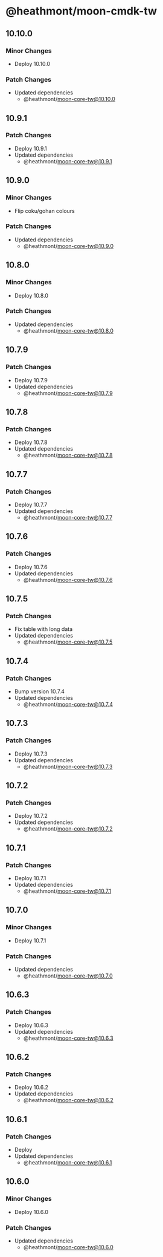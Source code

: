 # @heathmont/moon-cmdk-tw

## 10.10.0

### Minor Changes

- Deploy 10.10.0

### Patch Changes

- Updated dependencies
  - @heathmont/moon-core-tw@10.10.0

## 10.9.1

### Patch Changes

- Deploy 10.9.1
- Updated dependencies
  - @heathmont/moon-core-tw@10.9.1

## 10.9.0

### Minor Changes

- Flip coku/gohan colours

### Patch Changes

- Updated dependencies
  - @heathmont/moon-core-tw@10.9.0

## 10.8.0

### Minor Changes

- Deploy 10.8.0

### Patch Changes

- Updated dependencies
  - @heathmont/moon-core-tw@10.8.0

## 10.7.9

### Patch Changes

- Deploy 10.7.9
- Updated dependencies
  - @heathmont/moon-core-tw@10.7.9

## 10.7.8

### Patch Changes

- Deploy 10.7.8
- Updated dependencies
  - @heathmont/moon-core-tw@10.7.8

## 10.7.7

### Patch Changes

- Deploy 10.7.7
- Updated dependencies
  - @heathmont/moon-core-tw@10.7.7

## 10.7.6

### Patch Changes

- Deploy 10.7.6
- Updated dependencies
  - @heathmont/moon-core-tw@10.7.6

## 10.7.5

### Patch Changes

- Fix table with long data
- Updated dependencies
  - @heathmont/moon-core-tw@10.7.5

## 10.7.4

### Patch Changes

- Bump version 10.7.4
- Updated dependencies
  - @heathmont/moon-core-tw@10.7.4

## 10.7.3

### Patch Changes

- Deploy 10.7.3
- Updated dependencies
  - @heathmont/moon-core-tw@10.7.3

## 10.7.2

### Patch Changes

- Deploy 10.7.2
- Updated dependencies
  - @heathmont/moon-core-tw@10.7.2

## 10.7.1

### Patch Changes

- Deploy 10.7.1
- Updated dependencies
  - @heathmont/moon-core-tw@10.7.1

## 10.7.0

### Minor Changes

- Deploy 10.7.1

### Patch Changes

- Updated dependencies
  - @heathmont/moon-core-tw@10.7.0

## 10.6.3

### Patch Changes

- Deploy 10.6.3
- Updated dependencies
  - @heathmont/moon-core-tw@10.6.3

## 10.6.2

### Patch Changes

- Deploy 10.6.2
- Updated dependencies
  - @heathmont/moon-core-tw@10.6.2

## 10.6.1

### Patch Changes

- Deploy
- Updated dependencies
  - @heathmont/moon-core-tw@10.6.1

## 10.6.0

### Minor Changes

- Deploy 10.6.0

### Patch Changes

- Updated dependencies
  - @heathmont/moon-core-tw@10.6.0

